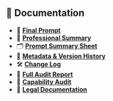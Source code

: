 ## 📄 Documentation

- 🧩 **[Final Prompt](docs/01-minerva-pro-prompt.docx)**
- 📄 **[Professional Summary](docs/02-professional-summary-minerva.docx)**
- 🗂️ **[Prompt Summary Sheet](docs/03-prompt-summary-minerva.docx)**
- 🧷 **[Metadata & Version History](docs/04-metadata-minerva.docx)**
- 🛠️ **[Change Log](docs/05-changelog-minerva.docx)**
- 🧮 **[Full Audit Report](docs/06-full-audit-minerva.docx)**
- 🧩 **[Capability Audit](docs/07-capability-audit-minerva.docx)**
- 📜 **[Legal Documentation](docs/08-legal-minerva.docx)**
